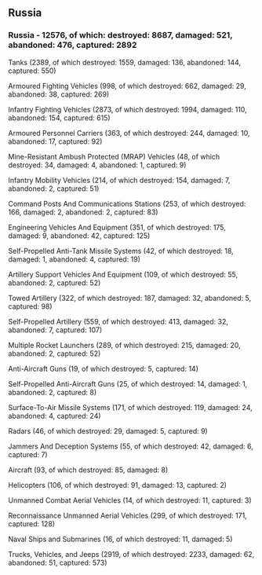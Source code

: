 
 
 ## Russia
 
 ### Russia - 12576, of which: destroyed: 8687, damaged: 521, abandoned: 476, captured: 2892

 

 

 Tanks (2389, of which destroyed: 1559, damaged: 136, abandoned: 144, captured: 550)

 Armoured Fighting Vehicles (998, of which destroyed: 662, damaged: 29, abandoned: 38, captured: 269)

 Infantry Fighting Vehicles (2873, of which destroyed: 1994, damaged: 110, abandoned: 154, captured: 615)

 Armoured Personnel Carriers (363, of which destroyed: 244, damaged: 10, abandoned: 17, captured: 92)

 Mine-Resistant Ambush Protected (MRAP) Vehicles (48, of which destroyed: 34, damaged: 4, abandoned: 1, captured: 9)

 Infantry Mobility Vehicles (214, of which destroyed: 154, damaged: 7, abandoned: 2, captured: 51)

 Command Posts And Communications Stations (253, of which destroyed: 166, damaged: 2, abandoned: 2, captured: 83)

 Engineering Vehicles And Equipment (351, of which destroyed: 175, damaged: 9, abandoned: 42, captured: 125)

 Self-Propelled Anti-Tank Missile Systems (42, of which destroyed: 18, damaged: 1, abandoned: 4, captured: 19)

 Artillery Support Vehicles And Equipment (109, of which destroyed: 55, abandoned: 2, captured: 52)

 Towed Artillery (322, of which destroyed: 187, damaged: 32, abandoned: 5, captured: 98)

 Self-Propelled Artillery (559, of which destroyed: 413, damaged: 32, abandoned: 7, captured: 107)

 Multiple Rocket Launchers (289, of which destroyed: 215, damaged: 20, abandoned: 2, captured: 52)

 Anti-Aircraft Guns (19, of which destroyed: 5, captured: 14)

 Self-Propelled Anti-Aircraft Guns (25, of which destroyed: 14, damaged: 1, abandoned: 2, captured: 8)

 Surface-To-Air Missile Systems (171, of which destroyed: 119, damaged: 24, abandoned: 4, captured: 24)

 Radars (46, of which destroyed: 29, damaged: 5, captured: 9)

 Jammers And Deception Systems (55, of which destroyed: 42, damaged: 6, captured: 7)

 Aircraft (93, of which destroyed: 85, damaged: 8)

 Helicopters (106, of which destroyed: 91, damaged: 13, captured: 2)

 Unmanned Combat Aerial Vehicles (14, of which destroyed: 11, captured: 3)

 Reconnaissance Unmanned Aerial Vehicles (299, of which destroyed: 171, captured: 128)

 Naval Ships and Submarines (16, of which destroyed: 11, damaged: 5)

 Trucks, Vehicles, and Jeeps (2919, of which destroyed: 2233, damaged: 62, abandoned: 51, captured: 573)

